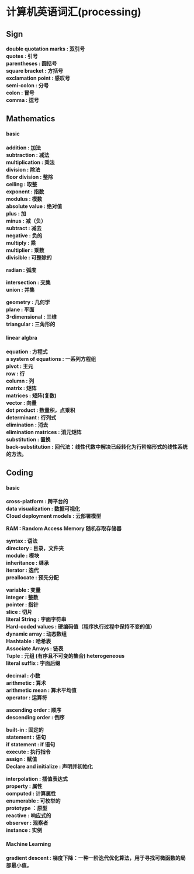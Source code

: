 # 计算机英语词汇(processing)

## Sign

**double quotation marks : 双引号**<br>
**quotes : 引号**<br>
**parentheses : 圆括号**<br>
**square bracket : 方括号**<br>
**exclamation point : 感叹号**<br>
**semi-colon : 分号**<br>
**colon : 冒号**<br>
**comma : 逗号**<br>

## Mathematics

#### basic

**addition : 加法**<br>
**subtraction : 减法**<br>
**multiplication : 乘法**<br>
**division : 除法**<br>
**floor division : 整除**<br>
**ceiling : 取整**<br>
**exponent : 指数**<br>
**modulus : 模数**<br>
**absolute value : 绝对值**<br>
**plus : 加**<br>
**minus : 减（负）**<br>
**subtract : 减去**<br>
**negative : 负的**<br>
**multiply : 乘**<br>
**multiplier : 乘数**<br>
**divisible : 可整除的**<br>

**radian : 弧度**<br>

**intersection : 交集**<br>
**union : 并集**<br>

**geometry : 几何学**<br>
**plane : 平面**<br>
**3-dimensional : 三维**<br>
**triangular : 三角形的**<br>

#### linear algbra

**equation : 方程式**<br>
**a system of equations : 一系列方程组**<br>
**pivot : 主元**<br>
**row : 行**<br>
**column : 列**<br>
**matrix : 矩阵**<br>
**matrices : 矩阵(复数)**<br>
**vector : 向量**<br>
**dot product : 数量积，点乘积**<br>
**determinant : 行列式**<br>
**elimination : 消去**<br>
**elimination matrices : 消元矩阵**<br>
**substitution : 置换**<br>
**back-substitution : 回代法：线性代数中解决已经转化为行阶梯形式的线性系统的方法。**<br>

## Coding

#### basic
**cross-platform : 跨平台的**<br>
**data visualization : 数据可视化**<br>
**Cloud deployment models : 云部署模型**<br>

**RAM : Random Access Memory 随机存取存储器**<br>

**syntax : 语法**<br>
**directory : 目录，文件夹**<br>
**module : 模块**<br>
**inheritance : 继承**<br>
**iterator : 迭代**<br>
**preallocate : 预先分配**<br>

**variable : 变量**<br>
**integer : 整数**<br>
**pointer : 指针**<br>
**slice : 切片**<br>
**literal String : 字面字符串**<br>
**Hard-coded values : 硬编码值（程序执行过程中保持不变的值）**<br>
**dynamic array : 动态数组**<br>
**Hashtable : 哈希表**<br>
**Associate Arrays : 链表**<br>
**Tuple : 元组 (有序且不可变的集合) heterogeneous**<br>
**literal suffix : 字面后缀**<br>


**decimal : 小数**<br>
**arithmetic : 算术**<br>
**arithmetic mean : 算术平均值**<br>
**operator : 运算符**<br>

**ascending order : 顺序**<br>
**descending order : 倒序**<br>

**built-in : 固定的**<br>
**statement : 语句**<br>
**if statement : if 语句**<br>
**execute : 执行指令**<br>
**assign : 赋值**<br>
**Declare and initialize : 声明并初始化**<br>

**interpolation : 插值表达式**<br>
**property : 属性**<br>
**computed : 计算属性**<br>
**enumerable : 可枚举的**<br>
**prototype ：原型**<br>
**reactive : 响应式的**<br>
**observer : 观察者**<br>
**instance : 实例**<br>

#### Machine Learning

**gradient descent : 梯度下降：一种一阶迭代优化算法，用于寻找可微函数的局部最小值。**<br>